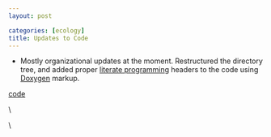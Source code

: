 ```yaml
---
layout: post

categories: [ecology]
title: Updates to Code
---
```







 








-   Mostly organizational updates at the moment. Restructured the
    directory tree, and added proper [literate
    programming](http://en.wikipedia.org/wiki/Literate_programming "http://en.wikipedia.org/wiki/Literate_programming")
    headers to the code using
    [Doxygen](http://en.wikipedia.org/wiki/Doxygen "http://en.wikipedia.org/wiki/Doxygen")
    markup.

[code](http://code.google.com/p/popdyn/ "http://code.google.com/p/popdyn/")

\

\

